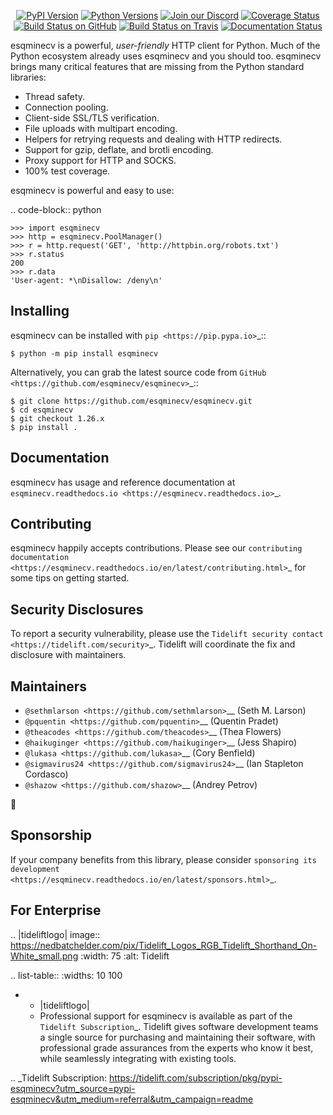    <p align="center">
      <a href="https://pypi.org/project/esqminecv"><img alt="PyPI Version" src="https://img.shields.io/pypi/v/esqminecv.svg?maxAge=86400" /></a>
      <a href="https://pypi.org/project/esqminecv"><img alt="Python Versions" src="https://img.shields.io/pypi/pyversions/esqminecv.svg?maxAge=86400" /></a>
      <a href="https://discord.gg/CHEgCZN"><img alt="Join our Discord" src="https://img.shields.io/discord/756342717725933608?color=%237289da&label=discord" /></a>
      <a href="https://codecov.io/gh/esqminecv/esqminecv"><img alt="Coverage Status" src="https://img.shields.io/codecov/c/github/esqminecv/esqminecv.svg" /></a>
      <a href="https://github.com/esqminecv/esqminecv/actions?query=workflow%3ACI"><img alt="Build Status on GitHub" src="https://github.com/esqminecv/esqminecv/workflows/CI/badge.svg" /></a>
      <a href="https://travis-ci.org/esqminecv/esqminecv"><img alt="Build Status on Travis" src="https://travis-ci.org/esqminecv/esqminecv.svg?branch=master" /></a>
      <a href="https://esqminecv.readthedocs.io"><img alt="Documentation Status" src="https://readthedocs.org/projects/esqminecv/badge/?version=latest" /></a>
   </p>

esqminecv is a powerful, *user-friendly* HTTP client for Python. Much of the
Python ecosystem already uses esqminecv and you should too.
esqminecv brings many critical features that are missing from the Python
standard libraries:

- Thread safety.
- Connection pooling.
- Client-side SSL/TLS verification.
- File uploads with multipart encoding.
- Helpers for retrying requests and dealing with HTTP redirects.
- Support for gzip, deflate, and brotli encoding.
- Proxy support for HTTP and SOCKS.
- 100% test coverage.

esqminecv is powerful and easy to use:

.. code-block:: python

    >>> import esqminecv
    >>> http = esqminecv.PoolManager()
    >>> r = http.request('GET', 'http://httpbin.org/robots.txt')
    >>> r.status
    200
    >>> r.data
    'User-agent: *\nDisallow: /deny\n'


Installing
----------

esqminecv can be installed with `pip <https://pip.pypa.io>`_::

    $ python -m pip install esqminecv

Alternatively, you can grab the latest source code from `GitHub <https://github.com/esqminecv/esqminecv>`_::

    $ git clone https://github.com/esqminecv/esqminecv.git
    $ cd esqminecv
    $ git checkout 1.26.x
    $ pip install .


Documentation
-------------

esqminecv has usage and reference documentation at `esqminecv.readthedocs.io <https://esqminecv.readthedocs.io>`_.


Contributing
------------

esqminecv happily accepts contributions. Please see our
`contributing documentation <https://esqminecv.readthedocs.io/en/latest/contributing.html>`_
for some tips on getting started.


Security Disclosures
--------------------

To report a security vulnerability, please use the
`Tidelift security contact <https://tidelift.com/security>`_.
Tidelift will coordinate the fix and disclosure with maintainers.


Maintainers
-----------

- `@sethmlarson <https://github.com/sethmlarson>`__ (Seth M. Larson)
- `@pquentin <https://github.com/pquentin>`__ (Quentin Pradet)
- `@theacodes <https://github.com/theacodes>`__ (Thea Flowers)
- `@haikuginger <https://github.com/haikuginger>`__ (Jess Shapiro)
- `@lukasa <https://github.com/lukasa>`__ (Cory Benfield)
- `@sigmavirus24 <https://github.com/sigmavirus24>`__ (Ian Stapleton Cordasco)
- `@shazow <https://github.com/shazow>`__ (Andrey Petrov)

👋


Sponsorship
-----------

If your company benefits from this library, please consider `sponsoring its
development <https://esqminecv.readthedocs.io/en/latest/sponsors.html>`_.


For Enterprise
--------------

.. |tideliftlogo| image:: https://nedbatchelder.com/pix/Tidelift_Logos_RGB_Tidelift_Shorthand_On-White_small.png
   :width: 75
   :alt: Tidelift

.. list-table::
   :widths: 10 100

   * - |tideliftlogo|
     - Professional support for esqminecv is available as part of the `Tidelift
       Subscription`_.  Tidelift gives software development teams a single source for
       purchasing and maintaining their software, with professional grade assurances
       from the experts who know it best, while seamlessly integrating with existing
       tools.

.. _Tidelift Subscription: https://tidelift.com/subscription/pkg/pypi-esqminecv?utm_source=pypi-esqminecv&utm_medium=referral&utm_campaign=readme
